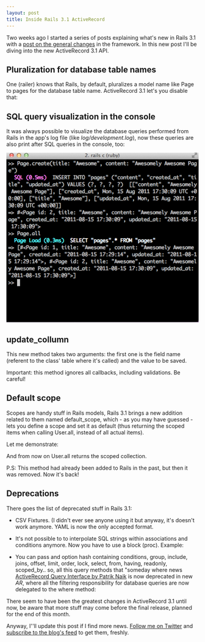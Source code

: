 ```yaml
---
layout: post
title: Inside Rails 3.1 ActiveRecord
---
```


<span class="drops">T</span>wo weeks ago I started a series of posts explaining what's new in Rails 3.1 with a [post on the general changes] in the framework. In this new post I'll be diving into the new ActiveRecord 3.1 API.

Pluralization for database table names
--------------------------------------

One (railer) knows that Rails, by default, pluralizes a model name like <span class="small_code">Page</span> to <span class="small_code">pages</span> for the database table name. ActiveRecord 3.1 let's you disable that:

<div class="code">
  <script src="https://gist.github.com/1085241.js?file=page.rb"></script>
</div>

SQL query visualization in the console
--------------------------------------

It was always possible to visualize the database queries performed from Rails in the app's log file (like _log/development.log_), now these queries are also print after SQL queries in the console, too:

![SQL query visualization in the console](/public/images/rails_console.png "SQL query visualization in the console")

update_collumn
--------------

This new method takes two arguments: the first one is the field name (referent to the class' table where it's called) and the value to be saved.

<div class="code">
  <script src="https://gist.github.com/1085241.js?file=car.rb"></script>
</div>

Important: this method ignores all callbacks, including validations. Be careful!

Default scope
-------------

Scopes are handy stuff in Rails models, Rails 3.1 brings a new addition related to them named <span class="small_code">default_scope</span>, which - as you may have guessed - lets you define a scope and set it as default (thus returning the scoped items when calling <span class="small_code">User.all</span>, instead of all actual items).

Let me demonstrate: 

<div class="code">
  <script src="https://gist.github.com/1085241.js?file=user.rb"></script>
</code>

And from now on <span class="small_code">User.all</span> returns the scoped collection.

P.S: This method had already been added to Rails in the past, but then it was removed. Now it's back!

Deprecations
------------

There goes the list of deprecated stuff in Rails 3.1:

* CSV Fixtures. (I didn't ever see anyone using it but anyway, it's doesn't work anymore. YAML is now the only accepted format.

* It's not possible to to interpolate SQL strings within associations and conditions anymore. Now you have to use a block (<span class="small_code">proc</span>). Example:

<div class="code">
  <script src="https://gist.github.com/1085241.js?file=house.rb"></script>
</div>

* You can pass and option hash containing <span class="small_code">conditions</span>, <span class="small_code">group</span>, <span class="small_code">include</span>, <span class="small_code">joins</span>, <span class="small_code">offset</span>, <span class="small_code">limit</span>, <span class="small_code">order</span>, <span class="small_code">lock</span>, <span class="small_code">select</span>, <span class="small_code">from</span>, <span class="small_code">having</span>, <span class="small_code">readonly</span>, <span class="small_code">scoped_by</span>.. so, all this query methods that "someday where news [ActiveRecord Query Interface by Patrik Naik] is now deprecated in new _AR_, where all the filtering responsibility for database queries are now delegated to the <span class="small_code">where</span> method:

<div class="code">
  <script src="https://gist.github.com/1085241.js?file=gallery.rb"></script>
</div>

There seem to have been the greatest changes in ActiveRecord 3.1 until now, be aware that more stuff may come before the final release, planned for the end of this month. 

Anyway, I''ll update this post if I find more news. [Follow me on Twitter] and [subscribe to the blog's feed] to get them, freshly.

[ActiveRecord Query Interface by Patrik Naik]: http://m.onkey.org/active-record-query-interface
[post on the general changes]: /inside-rails-31-generals
[Follow me on Twitter]: http://twitter.com/#!/rdrgov
[subscribe to the blog's feed]: http://www.rodrigoalvesvieira.com/atom.xml
